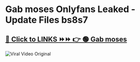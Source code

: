 
 # Gab moses Onlyfans Leaked - Update Files bs8s7

## <h2><a href="https://clipsfans.com/Gab_moses&ref=git">🔗 Click to LINKS ⏩⏩ 👉 🟢 Gab moses </a></h2>

<a href="https://clipsfans.com/Gab_moses&ref=git" rel="nofollow" data-target="animated-image.originalLink"><img src="https://i.ibb.co.com/xMMVF88/686577567.gif" alt="Viral Video Original" style="max-width: 100%; display: inline-block;" data-target="animated-image.originalImage"></a>

